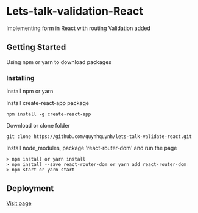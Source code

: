 # Lets-talk-validation-React

Implementing form in React with routing
Validation added

## Getting Started

Using npm or yarn to download packages


### Installing

Install npm or yarn

Install create-react-app package

```
npm install -g create-react-app
```

Download or clone folder

```
git clone https://github.com/quynhquynh/lets-talk-validate-react.git
```

Install node_modules, package 'react-router-dom' and run the page
```
> npm install or yarn install
> npm install --save react-router-dom or yarn add react-router-dom
> npm start or yarn start
```

## Deployment

[Visit page](https://quynhquynh.github.io/lets-talk-react/)

